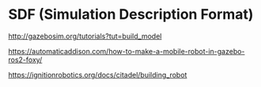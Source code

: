 # SDF (Simulation Description Format)

http://gazebosim.org/tutorials?tut=build_model

https://automaticaddison.com/how-to-make-a-mobile-robot-in-gazebo-ros2-foxy/

https://ignitionrobotics.org/docs/citadel/building_robot


